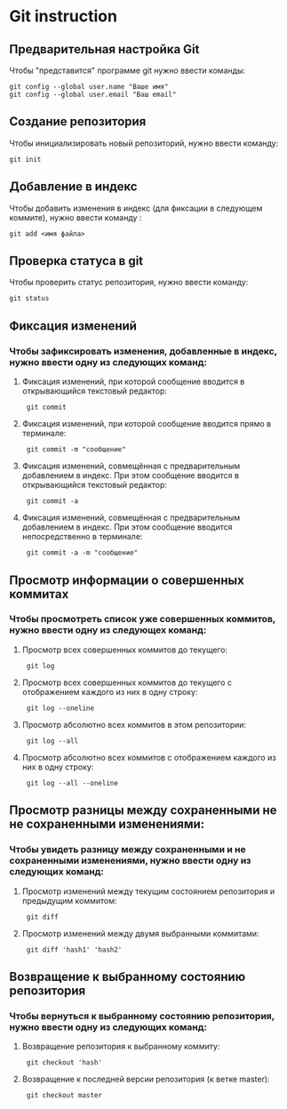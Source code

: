 # **Git instruction**

## Предварительная настройка Git

Чтобы "представится" программе git нужно ввести команды:

    git config --global user.name "Ваше имя"
    git config --global user.email "Ваш email"

## Создание репозитория

Чтобы инициализировать новый репозиторий, нужно ввести команду:

    git init

## Добавление в индекс

Чтобы добавить изменения в индекс (для фиксации в следующем коммите), нужно ввести команду :

    git add <имя файла>

## Проверка статуса в git

Чтобы проверить статус репозитория, нужно ввести команду:

    git status

## Фиксация изменений

### Чтобы зафиксировать изменения, добавленные в индекс, нужно ввести одну из следующих команд:

1. Фиксация изменений, при которой сообщение вводится в открывающийся текстовый редактор:

        git commit

2. Фиксация изменений, при которой сообщение вводится прямо в терминале:

        git commit -m "сообщение"

3. Фиксация изменений, совмещённая с предварительным добавлением в индекс. При этом сообщение вводится в открывающийся текстовый редактор:

        git commit -a

4. Фиксация изменений, совмещённая с предварительным добавлением в индекс. При этом сообщение вводится непосредственно в терминале:

        git commit -a -m "сообщение"

## Просмотр информации о совершенных коммитах

### Чтобы просмотреть список уже совершенных коммитов, нужно ввести одну из следующех команд:

1. Просмотр всех совершенных коммитов до текущего:

        git log

2. Просмотр всех совершенных коммитов до текущего с отображением каждого из них в одну строку:

        git log --oneline

3. Просмотр абсолютно всех коммитов в этом репозитории:

        git log --all

4. Просмотр абсолютно всех коммитов с отображением каждого из них в одну строку:

        git log --all --oneline

## Просмотр разницы между сохраненными не не сохраненными изменениями:

### Чтобы увидеть разницу между сохраненными и не сохраненными изменениями, нужно ввести одну из следующих команд:

1. Просмотр изменений между текущим состоянием репозитория и предыдущим коммитом:

        git diff

2. Просмотр изменений между двумя выбранными коммитами:

        git diff 'hash1' 'hash2'

## Возвращение к выбранному состоянию репозитория

### Чтобы вернуться к выбранному состоянию репозитория, нужно ввести одну из следующих команд:

1. Возвращение репозитория к выбранному коммиту:

        git checkout 'hash'

2. Возвращение к последней версии репозитория (к ветке master):

        git checkout master



